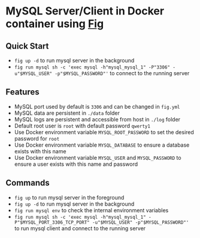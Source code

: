 MySQL Server/Client in Docker container using [Fig](http://www.fig.sh)
=====================================================

## Quick Start
 * `fig up -d` to run mysql server in the background
 * `fig run mysql sh -c 'exec mysql -h"mysql_mysql_1" -P"3306" -u"$MYSQL_USER" -p"$MYSQL_PASSWORD"'` to connect to the running server

## Features
 * MySQL port used by default is `3306` and can be changed in `fig.yml`
 * MySQL data are persistent in `./data` folder
 * MySQL logs are persistent and accessible from host in `./log` folder
 * Default root user is `root` with default password `qwerty1`
 * Use Docker environment variable `MYSQL_ROOT_PASSWORD` to set the desired password for `root`
 * Use Docker environment variable `MYSQL_DATABASE` to ensure a database exists with this name
 * Use Docker environment variable `MYSQL_USER` and `MYSQL_PASSWORD` to ensure a user exists with this name and password

## Commands
 * `fig up` to run mysql server in the foreground
 * `fig up -d` to run mysql server in the background
 * `fig run mysql env` to check the internal environment variables
 * `fig run mysql sh -c 'exec mysql -h"mysql_mysql_1" -P"$MYSQL_PORT_3306_TCP_PORT" -u"$MYSQL_USER" -p"$MYSQL_PASSWORD"'` to run mysql client and connect to the running server